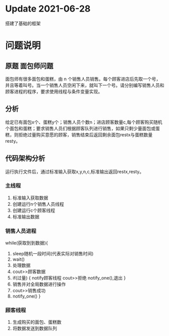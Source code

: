 # Update 2021-06-28
搭建了基础的框架



# 问题说明
## 原题 面包师问题
面包师有很多面包和蛋糕，由 n 个销售人员销售。每个顾客进店后先取一个号，并且等着叫号。当一个销售人员空闲下来，就叫下一个号。请分别编写销售人员和顾客进程的程序，要求使用线程与条件变量实现。
## 分析
给定已有面包x个、蛋糕y个；销售人员个数n；进店顾客数量c,每个顾客购买随机个面包和蛋糕；要求销售人员们根据顾客队列进行销售，如果只剩少量面包或蛋糕，则拒绝过量购买意愿的顾客，销售结束后返回剩余面包restx与蛋糕数量resty。
## 代码架构分析
运行执行文件后，通过标准输入获取x,y,n,c,标准输出返回restx,resty。
### 主线程
1. 标准输入获取数据
2. 创建运行n个销售人员线程
3. 创建运行c个顾客线程
4. 标准输出数据
### 销售人员进程
while(获取到到数据){
   1. sleep随机一段时间(代表实际对销售时间)
   2. wait()
   3. 处理数据
   4. cout>>顾客数据
   5. if(过量) {
        notify顾客线程
        cout>>拒绝
        notify_one(),退出
      }
   6. 销售并对全局数据进行操作
   7. cout>>销售成功
   8. notify_one()
}

### 顾客线程
1. 生成购买的面包、蛋糕数
2. 将数据发送到数据队列
